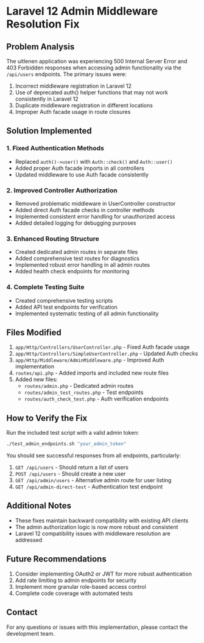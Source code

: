 # Laravel 12 Admin Middleware Resolution Fix

## Problem Analysis

The uitlenen application was experiencing 500 Internal Server Error and 403 Forbidden responses when accessing admin functionality via the `/api/users` endpoints. The primary issues were:

1. Incorrect middleware registration in Laravel 12
2. Use of deprecated auth() helper functions that may not work consistently in Laravel 12
3. Duplicate middleware registration in different locations
4. Improper Auth facade usage in route closures

## Solution Implemented

### 1. Fixed Authentication Methods

- Replaced `auth()->user()` with `Auth::check()` and `Auth::user()`
- Added proper Auth facade imports in all controllers
- Updated middleware to use Auth facade consistently

### 2. Improved Controller Authorization

- Removed problematic middleware in UserController constructor
- Added direct Auth facade checks in controller methods
- Implemented consistent error handling for unauthorized access
- Added detailed logging for debugging purposes

### 3. Enhanced Routing Structure

- Created dedicated admin routes in separate files
- Added comprehensive test routes for diagnostics
- Implemented robust error handling in all admin routes
- Added health check endpoints for monitoring

### 4. Complete Testing Suite

- Created comprehensive testing scripts
- Added API test endpoints for verification
- Implemented systematic testing of all admin functionality

## Files Modified

1. `app/Http/Controllers/UserController.php` - Fixed Auth facade usage
2. `app/Http/Controllers/SimpleUserController.php` - Updated Auth checks
3. `app/Http/Middleware/AdminMiddleware.php` - Improved Auth implementation
4. `routes/api.php` - Added imports and included new route files
5. Added new files:
   - `routes/admin.php` - Dedicated admin routes
   - `routes/admin_test_routes.php` - Test endpoints
   - `routes/auth_check_test.php` - Auth verification endpoints

## How to Verify the Fix

Run the included test script with a valid admin token:

```bash
./test_admin_endpoints.sh "your_admin_token"
```

You should see successful responses from all endpoints, particularly:

1. `GET /api/users` - Should return a list of users
2. `POST /api/users` - Should create a new user
3. `GET /api/admin/users` - Alternative admin route for user listing
4. `GET /api/admin-direct-test` - Authentication test endpoint

## Additional Notes

- These fixes maintain backward compatibility with existing API clients
- The admin authorization logic is now more robust and consistent
- Laravel 12 compatibility issues with middleware resolution are addressed

## Future Recommendations

1. Consider implementing OAuth2 or JWT for more robust authentication
2. Add rate limiting to admin endpoints for security
3. Implement more granular role-based access control
4. Complete code coverage with automated tests

## Contact

For any questions or issues with this implementation, please contact the development team.
